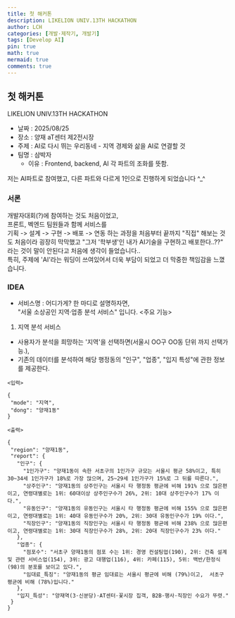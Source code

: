 ```yaml
---
title: 첫 해커톤
description: LIKELION UNIV.13TH HACKATHON
author: LCH
categories: [개발·제작기, 개발기]
tags: [Develop AI]
pin: true
math: true
mermaid: true
comments: true
---
```


## 첫 해커톤  
LIKELION UNIV.13TH HACKATHON  
- 날짜 : 2025/08/25
- 장소 : 양재 aT센터 제2전시장
- 주제 : AI로 다시 뛰는 우리동네 - 지역 경제와 삶을 AI로 연결할 것
- 팀명 : 삼박자
    - 이유 : Frontend, backend, AI 각 파트의 조화를 뜻함.

저는 AI파트로 참여했고, 다른 파트와 다르게 1인으로 진행하게 되었습니다 ^_^  

### 서론
개발자대회(?)에 참여하는 것도 처음이었고,  
프론트, 벡엔드 팀원들과 함께 서비스를  
기획 -> 설계 -> 구현 -> 배포 -> 연동
하는 과정을 처음부터 끝까지 "직접" 해보는 것도 처음이라 굉장히 막막했고 "그저 '학부생'인 내가 AI기술을 구현하고 배포한다..??" 라는 것이 말이 안된다고 처음에 생각이 들었습니다..  
특히, 주제에 'AI'라는 워딩이 쓰여있어서 더욱 부담이 되었고 더 막중한 책임감을 느꼈습니다.

### IDEA
- 서비스명 : 어디가게?
한 마디로 설명하자면,  
"서울 소상공인 지역·업종 분석 서비스" 입니다.
<주요 기능>
1. 지역 분석 서비스
 - 사용자가 분석을 희망하는 '지역'을 선택하면(서울시 OO구 OO동 단위 까지 선택가능.),
 - 기존의 데이터를 분석하여 해당 행정동의 "인구", "업종", "입지 특성"에 관한 정보를 제공한다.

`<입력>`
 ``` 
{
  "mode": "지역",
  "dong": "양재1동"
}
 ```

 `<출력>`
 ```
{
  "region": "양재1동",
  "report": {
    "인구": {
      "1인가구": "양재1동이 속한 서초구의 1인가구 규모는 서울시 평균 58%이고, 특히 30~34세 1인가구가 18%로 가장 많으며, 25~29세 1인가구가 15%로 그 뒤를 따른다.",
      "상주인구": "양재1동의 상주인구는 서울시 타 행정동 평균에 비해 191% 으로 많은편이고, 연령대별로는 1위: 60대이상 상주인구수가 26%, 2위: 10대 상주인구수가 17% 이다.",
      "유동인구": "양재1동의 유동인구는 서울시 타 행정동 평균에 비해 155% 으로 많은편이고, 연령대별로는 1위: 40대 유동인구수가 20%, 2위: 30대 유동인구수가 19% 이다.",
      "직장인구": "양재1동의 직장인구는 서울시 타 행정동 평균에 비해 238% 으로 많은편이고, 연령대별로는 1위: 30대 직장인구수가 28%, 2위: 20대 직장인구수가 23% 이다."
    },
    "업종": {
      "점포수": "서초구 양재1동의 점포 수는 1위: 경영 컨설팅업(190), 2위: 건축 설계 및 관련 서비스업(154), 3위: 광고 대행업(116), 4위: 카페(115), 5위: 백반/한정식(98)의 분포를 보이고 있다.",
      "임대료_특징": "양재1동의 평균 임대료는 서울시 평균에 비해 (79%)이고,  서초구 평균에 비해 (78%)입니다."
    },
    "입지_특성": "양재역(3·신분당)·AT센터·꽃시장 집객, B2B·행사·직장인 수요가 뚜렷."
  }
}
 ```
